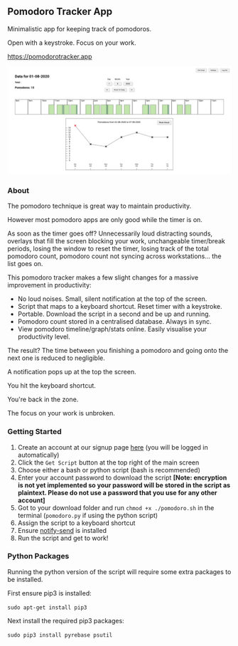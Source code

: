 <h2>Pomodoro Tracker App</h2>

<p>Minimalistic app for keeping track of pomodoros.</p>
<p>Open with a keystroke. Focus on your work.</p>

<a href='https://pomodorotracker.app'>https://pomodorotracker.app</a>

![splash](/src/img/splash.jpeg?raw=true)

<h3>About</h3>

<p>The pomodoro technique is great way to maintain productivity.</p>
<p>However most pomodoro apps are only good while the timer is on.</p>
<p>As soon as the timer goes off? Unnecessarily loud distracting sounds, overlays that fill the screen blocking your work, unchangeable timer/break periods, losing the window to reset the timer, losing track of the total pomodoro count, pomodoro count not syncing across workstations... the list goes on.</p>
<p>This pomodoro tracker makes a few slight changes for a massive improvement in productivity:</p>
<ul>
  <li>No loud noises. Small, silent notification at the top of the screen.</li>
  <li>Script that maps to a keyboard shortcut. Reset timer with a keystroke.</li>
  <li>Portable. Download the script in a second and be up and running.</li>
  <li>Pomodoro count stored in a centralised database. Always in sync.</li>
  <li>View pomodoro timeline/graph/stats online. Easily visualise your productivity level.</li>
</ul>
<p>The result? The time between you finishing a pomodoro and going onto the next one is reduced to negligible.</p>
<p>A notification pops up at the top the screen.</p>
<p>You hit the keyboard shortcut.</p>
<p>You're back in the zone.</p>
<p>The focus on your work is unbroken.</p>

<h3>Getting Started</h3>
<ol>
  <li>Create an account at our signup page <a href='https://pomodorotracker.app/signup'>here</a> (you will be logged in automatically)</li>
  <li>Click the <code>Get Script</code> button at the top right of the main screen</li>
  <li>Choose either a bash or python script (bash is recommended)</li>
  <li>Enter your account password to download the script <b>[Note: encryption is not yet implemented so your password will be stored in the script as plaintext. Please do not use a password that you use for any other account]</b></li>
  <li>Got to your download folder and run <code>chmod +x ./pomodoro.sh</code> in the terminal (<code>pomodoro.py</code> if using the python script)</li>
  <li>Assign the script to a keyboard shortcut</li>
  <li>Ensure <a href='http://vaskovsky.net/notify-send/linux.html'>notify-send</a> is installed</li>
  <li>Run the script and get to work!</p>
</ol>

<h3>Python Packages</h3>
<p>Running the python version of the script will require some extra packages to be installed.</p>
<p>First ensure pip3 is installed:</p>
<p><code>sudo apt-get install pip3</code></p>
<p>Next install the required pip3 packages:</p>
<p><code>sudo pip3 install pyrebase psutil</code></p>
